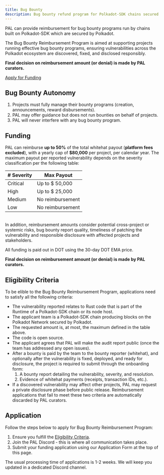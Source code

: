 ```yaml
---
title: Bug Bounty
description: Bug bounty refund program for Polkadot-SDK chains secured by Polkadot
---
```


PAL can provide reimbursement for bug bounty programs run by chains built on Polkadot-SDK which are secured by Polkadot.

The Bug Bounty Reimbursement Program is aimed at supporting projects running effective bug bounty programs, ensuring vulnerabilities across the Polkadot ecosystem are discovered, fixed, and disclosed responsibly.

**Final decision on reimbursement amount (or denial) is made by PAL curators.**

<div class="fundingButton">
  <a href="https://forms.gle/SbN9ygbDsvX3XU5d6" target="_blank" class="button button--primary">
    <p class="innerButtonText"> Apply for Funding </p>
  </a>
</div>

## Bug Bounty Autonomy

1. Projects must fully manage their bounty programs (creation, announcements, reward disbursements).
2. PAL may offer guidance but does not run bounties on behalf of projects.
3. PAL will never interfere with any bug bounty program.

## Funding

PAL can reimburse **up to 50%** of the total whitehat payout (**platform fees excluded**), with a yearly cap of **$80,000** per project, per calendar year. The maximum payout per reported vulnerability depends on the severity classification per the following table:

| # Severity | Max Payout       |
|------------|------------------|
| Critical   | Up to $ 50,000   |
| High       | Up to $ 25,000   |
| Medium     | No reimbursement |
| Low        | No reimbursement |

<br />
In addition, reimbursement amounts consider potential cross-project or systemic risks, bug bounty report quality, timeliness of patching the vulnerability and responsible disclosure with affected projects and stakeholders. 

All funding is paid out in DOT using the 30-day DOT EMA price.

**Final decision on reimbursement amount (or denial) is made by PAL curators.**

## Eligibility Criteria

To be elible to the Bug Bounty Reimbursement Program, applications need to satisfy all the following criteria:

* The vulnerability reported relates to Rust code that is part of the Runtime of a Polkadot-SDK chain or its node host.
* The applicant team is a Polkadot-SDK chain producing blocks on the Polkadot Network secured by Polkadot.
* The requested amount is, at most, the maximum defined in the table above.
* The code is open source.
* The applicant agrees that PAL will make the audit report public (once the team has addressed any open issues).
* After a bounty is paid by the team to the bounty reporter (whitehat), and optionally after the vulnerability is fixed, deployed, and ready for disclosure, the project is required to submit through the onboarding form:
  1. A bounty report detailing the vulnerability, severity, and resolution.
  2. Evidence of whitehat payments (receipts, transaction IDs, etc.).
* If a discovered vulnerability may affect other projects, PAL may request a private disclosure phase before public release.
Reimbursement applications that fail to meet these two criteria are automatically discarded by PAL curators.

## Application

Follow the steps below to apply for Bug Bounty Reimbursement Program:

1. Ensure you fulfill the [Eligibility Criteria](#eligibility-criteria). 
2. Join the PAL Discord - this is where all communication takes place.
3. Submit your funding application using our Application Form at the top of this page.

The usual processing time of applications is 1-2 weeks. We will keep you updated in a dedicated Discord channel.